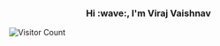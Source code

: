 
<h3><center>Hi :wave:, I'm Viraj Vaishnav</center></h3>

  ![Visitor Count](https://profile-counter.glitch.me/veer1024/count.svg)
<!--
**veer1024/veer1024** is a ✨ _special_ ✨ repository because its `README.md` (this file) appears on your GitHub profile.

Here are some ideas to get you started:

- 🔭 I’m currently working on ...
- 🌱 I’m currently learning ...
- 👯 I’m looking to collaborate on ...
- 🤔 I’m looking for help with ...
- 💬 Ask me about ...
- 📫 How to reach me: ...
- 😄 Pronouns: ...
- ⚡ Fun fact: ...
-->

